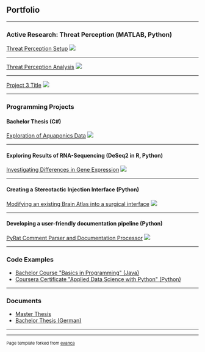 ## Portfolio

---

### Active Research: Threat Perception (MATLAB, Python)

[Threat Perception Setup](https://github.com/Marti-Ritter/Threat-Perception-Setup)
<img src="images/Setup_Structure.png"/>

---
[Threat Perception Analysis](https://github.com/Marti-Ritter/Threat-Perception-Analysis)
<img src="images/Analysis_example.png"/>

---
[Project 3 Title](/pdf/sample_presentation.pdf)
<img src="images/dummy_thumbnail.jpg?raw=true"/>

---

### Programming Projects 
#### Bachelor Thesis (C#)
[Exploration of Aquaponics Data](https://github.com/Marti-Ritter/Threat-Perception-Setup)
<img src="images/Setup_Structure.png"/>

---
#### Exploring Results of RNA-Sequencing (DeSeq2 in R, Python)
[Investigating Differences in Gene Expression](https://github.com/Marti-Ritter/Threat-Perception-Setup)
<img src="images/Setup_Structure.png"/>

---

#### Creating a Stereotactic Injection Interface (Python)
[Modifying an existing Brain Atlas into a surgical interface](https://github.com/Marti-Ritter/Threat-Perception-Setup)
<img src="images/Setup_Structure.png"/>

---
#### Developing a user-friendly documentation pipeline (Python)
[PyRat Comment Parser and Documentation Processor](https://github.com/Marti-Ritter/Threat-Perception-Setup)
<img src="images/Setup_Structure.png"/>

---
### Code Examples
- [Bachelor Course "Basics in Programming" (Java)](http://example.com/)
- [Coursera Certificate "Applied Data Science with Python" (Python)](http://example.com/)

---
### Documents
- [Master Thesis](/pdf/Master_thesis.pdf)
- [Bachelor Thesis (German)](/pdf/Bachelorarbeit.pdf)

---




---
<p style="font-size:11px">Page template forked from <a href="https://github.com/evanca/quick-portfolio">evanca</a></p>
<!-- Remove above link if you don't want to attibute -->
